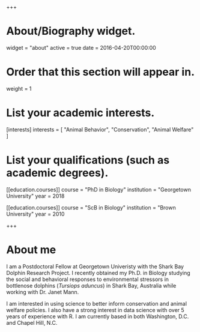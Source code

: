 +++
# About/Biography widget.
widget = "about"
active = true
date = 2016-04-20T00:00:00

# Order that this section will appear in.
weight = 1

# List your academic interests.
[interests]
  interests = [
    "Animal Behavior",
    "Conservation",
    "Animal Welfare"
  ]

# List your qualifications (such as academic degrees).
[[education.courses]]
  course = "PhD in Biology"
  institution = "Georgetown University"
  year = 2018

[[education.courses]]
  course = "ScB in Biology"
  institution = "Brown University"
  year = 2010

 
+++

# About me

I am a Postdoctoral Fellow at Georgetown Univeristy with the Shark Bay Dolphin Research Project. I recently obtained my Ph.D. in Biology studying the social and behavioral responses to environmental stressors in bottlenose dolphins (*Tursiops aduncus*) in Shark Bay, Australia while working with Dr. Janet Mann.

I am interested in using science to better inform conservation and animal welfare policies. I also have a strong interest in data science with over 5 years of experience with R. I am currently based in both Washington, D.C. and Chapel Hill, N.C.
